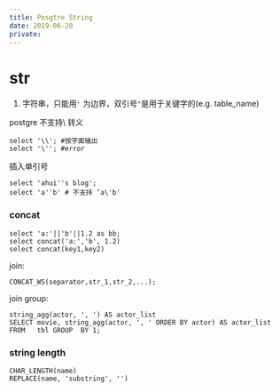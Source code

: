 ```yaml
---
title: Posgtre String
date: 2019-06-20
private:
---
```

# str
1. 字符串，只能用`'` 为边界，双引号`"`是用于关键字的(e.g. table_name)

postgre 不支持\ 转义 

    select '\\'; #按字面输出
    select '\''; #error 

插入单引号

    select 'ahui''s blog'; 
    select 'a''b' # 不支持 ’a\'b' 

### concat
    select 'a:'||'b'||1.2 as bb;
    select concat('a:','b', 1.2)
    select concat(key1,key2)

join:

    CONCAT_WS(separator,str_1,str_2,...);

join group:

    string_agg(actor, ', ') AS actor_list
    SELECT movie, string_agg(actor, ', ' ORDER BY actor) AS actor_list FROM   tbl GROUP  BY 1;


### string length

    CHAR_LENGTH(name)
    REPLACE(name, 'substring', '')